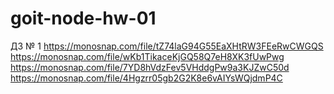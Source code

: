 # goit-node-hw-01

ДЗ № 1
https://monosnap.com/file/tZ74laG94G55EaXHtRW3FEeRwCWGQS
https://monosnap.com/file/wKb1TikaceKjGQ58Q7eH8XK3fUwPwg
https://monosnap.com/file/7YD8hVdzFev5VHddgPw9a3KJZwC50d
https://monosnap.com/file/4Hgzrr05gb2G2K8e6vAIYsWQjdmP4C

